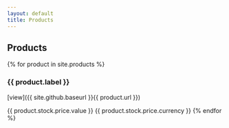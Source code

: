 ```yaml
---
layout: default
title: Products
---
```


## Products
{% for product in site.products %}
### {{ product.label }}
[view]({{ site.github.baseurl }}{{ product.url }})

{{ product.stock.price.value }} {{ product.stock.price.currency }}
{% endfor %}
